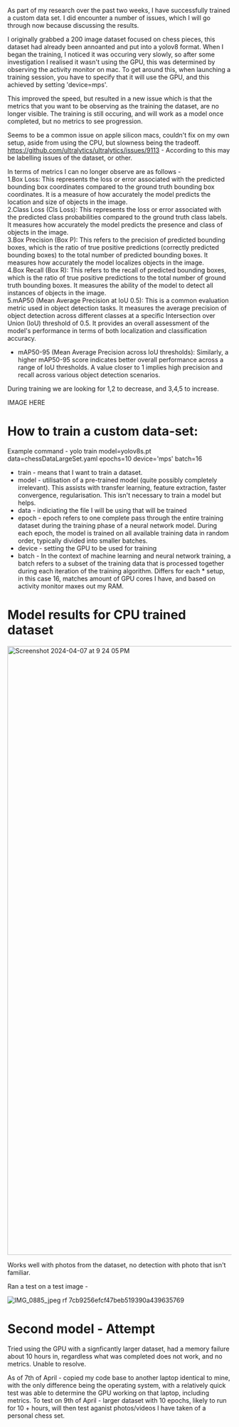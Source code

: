 As part of my research over the past two weeks, I have successfully trained a custom data set. I did encounter a number of issues, which I will go through now because discussing the results.

I originally grabbed a 200 image dataset focused on chess pieces, this dataset had already been annoanted and put into a yolov8 format. When I began the training, I noticed it was occuring very slowly, so after some investigation I realised it wasn't using the GPU, this was determined by observing the activity monitor on mac. To get around this, when launching a training session, you have to specify that it will use the GPU, and this achieved by setting 'device=mps'.

This improved the speed, but resulted in a new issue which is that the metrics that you want to be observing as the training the dataset, are no longer visible. The training is still occuring, and will work as a model once completed, but no metrics to see progression.

Seems to be a common issue on apple silicon macs, couldn't fix on my own setup, aside from using the CPU, but slowness being the tradeoff. https://github.com/ultralytics/ultralytics/issues/9113 - According to this may be labelling issues of the dataset, or other.

In terms of metrics I can no longer observe are as follows -  
1.Box Loss: This represents the loss or error associated with the predicted bounding box coordinates compared to the ground truth bounding box coordinates. It is a measure of how accurately the model predicts the location and size of objects in the image.  
2.Class Loss (Cls Loss): This represents the loss or error associated with the predicted class probabilities compared to the ground truth class labels. It measures how accurately the model predicts the presence and class of objects in the image.  
3.Box Precision (Box P): This refers to the precision of predicted bounding boxes, which is the ratio of true positive predictions (correctly predicted bounding boxes) to the total number of predicted bounding boxes. It measures how accurately the model localizes objects in the image.  
4.Box Recall (Box R): This refers to the recall of predicted bounding boxes, which is the ratio of true positive predictions to the total number of ground truth bounding boxes. It measures the ability of the model to detect all instances of objects in the image.  
5.mAP50 (Mean Average Precision at IoU 0.5): This is a common evaluation metric used in object detection tasks. It measures the average precision of object detection across different classes at a specific Intersection over Union (IoU) threshold of 0.5. It provides an overall assessment of the model's performance in terms of both localization and classification accuracy.  
* mAP50-95 (Mean Average Precision across IoU thresholds): Similarly, a higher mAP50-95 score indicates better overall performance across a range of IoU thresholds. A value closer to 1 implies high precision and recall across various object detection scenarios.

During training we are looking for 1,2 to decrease, and 3,4,5 to increase.  


IMAGE HERE


# How to train a custom data-set:
Example command - yolo train model=yolov8s.pt data=chessDataLargeSet.yaml epochs=10 device='mps' batch=16
* train - means that I want to train a dataset.  
* model - utilisation of a pre-trained model (quite possibly completely irrelevant). This assists with transfer learning, feature extraction, faster convergence, regularisation. This isn't necessary to train a model but helps.  
* data - indiciating the file I will be using that will be trained  
* epoch - epoch refers to one complete pass through the entire training dataset during the training phase of a neural network model. During each epoch, the model is trained on all available training data in random order, typically divided into smaller batches.   
* device - setting the GPU to be used for training  
* batch - In the context of machine learning and neural network training, a batch refers to a subset of the training data that is processed together during each iteration of the training algorithm. Differs for each * setup, in this case 16, matches amount of GPU cores I have, and based on activity monitor maxes out my RAM.  


# Model results for CPU trained dataset
<img width="1366" alt="Screenshot 2024-04-07 at 9 24 05 PM" src="https://github.com/altmattr/2024-honours/assets/91449994/a67e7369-60ac-43c1-92c5-e8a3fd2f47d9">

Works well with photos from the dataset, no detection with photo that isn't familiar.

Ran a test on a test image - 

![IMG_0885_jpeg rf 7cb9256efcf47beb519390a439635769](https://github.com/altmattr/2024-honours/assets/91449994/864cf681-864f-48c8-a601-2990dda2c541)


# Second model - Attempt
Tried using the GPU with a signficantly larger dataset, had a memory failure about 10 hours in, regardless what was completed does not work, and no metrics. Unable to resolve.

As of 7th of April - copied my code base to another laptop identical to mine, with the only difference being the operating system, with a relatively quick test was able to determine the GPU working on that laptop, including metrics. To test on 9th of April - larger dataset with 10 epochs, likely to run for 10 + hours, will then test aganist photos/videos I have taken of a personal chess set.
